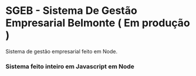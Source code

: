 # SGEB - Sistema De Gestão Empresarial Belmonte ( Em produção )
Sistema de gestão empresarial feito em Node.

### Sistema feito inteiro em Javascript em Node
